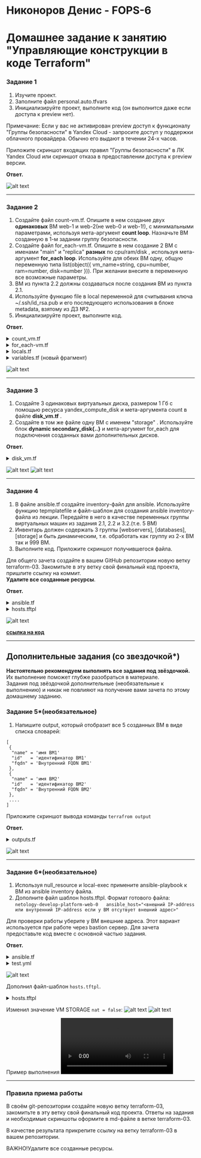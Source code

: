 # Никоноров Денис - FOPS-6
# Домашнее задание к занятию "Управляющие конструкции в коде Terraform"


### Задание 1

1. Изучите проект.
2. Заполните файл personal.auto.tfvars
3. Инициализируйте проект, выполните код (он выполнится даже если доступа к preview нет).

Примечание: Если у вас не активирован preview доступ к функционалу "Группы безопасности" в Yandex Cloud - запросите доступ у поддержки облачного провайдера. Обычно его выдают в течении 24-х часов.

Приложите скриншот входящих правил "Группы безопасности" в ЛК Yandex Cloud  или скриншот отказа в предоставлении доступа к preview версии.

**Ответ.**

![alt text](img/1.png)

---

### Задание 2

1. Создайте файл count-vm.tf. Опишите в нем создание двух **одинаковых** ВМ  web-1 и web-2(не web-0 и web-1!), с минимальными параметрами, используя мета-аргумент **count loop**. Назначьте ВМ созданную в 1-м задании группу безопасности.
2. Создайте файл for_each-vm.tf. Опишите в нем создание 2 ВМ с именами "main" и "replica" **разных** по cpu/ram/disk , используя мета-аргумент **for_each loop**. Используйте для обеих ВМ одну, общую переменную типа list(object({ vm_name=string, cpu=number, ram=number, disk=number  })). При желании внесите в переменную все возможные параметры.
3. ВМ из пункта 2.2 должны создаваться после создания ВМ из пункта 2.1.
4. Используйте функцию file в local переменной для считывания ключа ~/.ssh/id_rsa.pub и его последующего использования в блоке metadata, взятому из ДЗ №2.
5. Инициализируйте проект, выполните код.

**Ответ.**

<details><summary>count_vm.tf</summary>

```tf
resource "yandex_compute_instance" "vm_web" {
  count                     = 2
  name                      = format("web-%01d", count.index + 1)
  hostname                  = format("web-%01d", count.index + 1)
  description               = format("web-%01d", count.index + 1)
  zone                      = var.default_zone
  folder_id                 = var.folder_id

  platform_id = var.web_platform_id
  allow_stopping_for_update = true
  
  resources {
    cores         = var.vms_resources["vm_web_resources"]["cores"]
    memory        = var.vms_resources["vm_web_resources"]["memory"]
    core_fraction = var.vms_resources["vm_web_resources"]["core_fraction"]
  }

  boot_disk {
    initialize_params {
      image_id = data.yandex_compute_image.debian_11.id
      type     = "network-ssd"
      size     = "15"
    }
  }

  network_interface {
    subnet_id  = yandex_vpc_subnet.develop.id
    nat        = true
    security_group_ids = [ yandex_vpc_security_group.example.id ]
  }

  metadata = {
    ssh-keys = "debian:${local.ssh_file}"
  }

  scheduling_policy {
    preemptible = true
  }
}
```

</details>

<details><summary>for_each-vm.tf</summary>

```tf
resource "yandex_compute_instance" "vm_web_2" {
  depends_on = [ yandex_compute_instance.vm_web ]
  for_each = { for vm in var.vms_list : vm.vm_name => vm }
  name                      = each.value.vm_name
  hostname                  = each.value.vm_hostname
  description               = each.value.vm_discription
  zone                      = var.default_zone
  folder_id                 = var.folder_id

  platform_id = var.web_platform_id
  allow_stopping_for_update = true
  
  resources {
    cores         = each.value.cpu
    memory        = each.value.ram
    core_fraction = each.value.core_fraction
  }

  boot_disk {
    initialize_params {
      image_id = data.yandex_compute_image.debian_11.id
      type     = each.value.disk_type
      size     = each.value.disk
    }
  }

  network_interface {
    subnet_id  = yandex_vpc_subnet.develop.id
    nat        = true
    security_group_ids = [ yandex_vpc_security_group.example.id ]
  }

  metadata = {
    ssh-keys = "${each.value.ssh_user}:${local.ssh_file}"
  }

  scheduling_policy {
    preemptible = true
  }
}
```

</details>

<details><summary>locals.tf</summary>

```tf
locals {
  ssh_file = file("~/.ssh/id_rsa.pub")
}
```

</details>

<details><summary>variables.tf (новый фрагмент)</summary>

```tf
variable "web_platform_id" {
  type        = string
  default     = "standard-v1"
  description = "VM platform"
}

variable "vms_resources" {
  description = "common configs to VMs"
  type = map(object({
    cores         = number
    memory        = number
    core_fraction = number
  }))
  default = {
    vm_web_resources = {
      cores         = 2
      memory        = 1
      core_fraction = 5
    }
  }
}

variable "vms_list" {
  description = "common configs to VMs"
  type = list(object({
    vm_name        = string
    vm_hostname    = string
    vm_discription = string
    cpu            = number
    ram            = number
    disk           = number
    disk_type      = string
    core_fraction  = number
    ssh_user       = string
    })
  )
  default = [
    {
      vm_name        = "main"
      vm_hostname    = "main"
      vm_discription = "main"
      cpu            = 2
      ram            = 1
      disk           = 10
      disk_type      = "network-ssd"
      core_fraction  = 5
      ssh_user       = "debian"
    },
    {
      vm_name        = "replica"
      vm_hostname    = "replica"
      vm_discription = "replica"
      cpu            = 4
      ram            = 2
      disk           = 11
      disk_type      = "network-hdd"
      core_fraction  = 5
      ssh_user       = "debian"
    }
  ]
}
```

</details>

![alt text](img/2_1.png)

---

### Задание 3

1. Создайте 3 одинаковых виртуальных диска, размером 1 Гб с помощью ресурса yandex_compute_disk и мета-аргумента count в файле **disk_vm.tf** .
2. Создайте в том же файле одну ВМ c именем "storage" . Используйте блок **dynamic secondary_disk{..}** и мета-аргумент for_each для подключения созданных вами дополнительных дисков.

**Ответ.**

<details><summary>disk_vm.tf</summary>

```tf
resource "yandex_compute_disk" "disks" {
  count = 3
  name  = format("disk-%01d", count.index + 1)
  type  = "network-ssd"
  size  = 1
  zone  = var.default_zone

  labels = {
    environment = "netology"
  }
}

resource "yandex_compute_instance" "vm_storage" {
  count       = 1
  name        = "storage"
  hostname    = "storage"
  description = "storage"
  zone        = var.default_zone
  folder_id   = var.folder_id

  platform_id               = var.web_platform_id
  allow_stopping_for_update = true

  resources {
    cores         = 2
    memory        = 1
    core_fraction = 5
  }

  boot_disk {
    initialize_params {
      image_id = data.yandex_compute_image.debian_11.id
      type     = "network-ssd"
      size     = "15"
    }
  }

  dynamic "secondary_disk" {
    for_each = yandex_compute_disk.disks.*.id
    content {
      disk_id = secondary_disk.value
    }
  }

  network_interface {
    subnet_id          = yandex_vpc_subnet.develop.id
    nat                = true
    security_group_ids = [yandex_vpc_security_group.example.id]
  }

  metadata = {
    ssh-keys = "debian:${local.ssh_file}"
  }

  scheduling_policy {
    preemptible = true
  }
}

```

</details>

![alt text](img/3_1.png)
![alt text](img/3_2.png)

---

### Задание 4

1. В файле ansible.tf создайте inventory-файл для ansible.
Используйте функцию tepmplatefile и файл-шаблон для создания ansible inventory-файла из лекции.
Передайте в него в качестве переменных группы виртуальных машин из задания 2.1, 2.2 и 3.2.(т.е. 5 ВМ)
2. Инвентарь должен содержать 3 группы [webservers], [databases], [storage] и быть динамическим, т.е. обработать как группу из 2-х ВМ так и 999 ВМ.
4. Выполните код. Приложите скриншот получившегося файла. 

Для общего зачета создайте в вашем GitHub репозитории новую ветку terraform-03. Закомитьте в эту ветку свой финальный код проекта, пришлите ссылку на коммит.   
**Удалите все созданные ресурсы**.

**Ответ.**

<details><summary>ansible.tf</summary>

```tf
resource "local_file" "hosts_cfg" {
  content = templatefile("${path.module}/hosts.tftpl",

    {
      webservers = yandex_compute_instance.vm_web,
      databases  = yandex_compute_instance.vm_web_2,
      storage    = yandex_compute_instance.vm_storage,
    }
  )
  filename = "${abspath(path.module)}/hosts.cfg"
}
```

</details>

<details><summary>hosts.tftpl</summary>

```c
[webservers]
%{~ for i in webservers ~}

${i["name"]}   ansible_host=${i["network_interface"][0]["nat_ip_address"]} 
%{~ endfor ~}


[databases]
%{~ for i in databases ~}

${i["name"]}   ansible_host=${i["network_interface"][0]["nat_ip_address"]} 
%{~ endfor ~}


[storage]
%{~ for i in storage ~}

${i["name"]}   ansible_host=${i["network_interface"][0]["nat_ip_address"]} 
%{~ endfor ~}
```

</details>

![alt text](img/4_1.png)

**[ссылка на код](https://gitlab.infernofeniks.ru/feniks/gitlab-hw-16-1/-/tree/terraform-03/03/src)**

---

## Дополнительные задания (со звездочкой*)

**Настоятельно рекомендуем выполнять все задания под звёздочкой.**   Их выполнение поможет глубже разобраться в материале.   
Задания под звёздочкой дополнительные (необязательные к выполнению) и никак не повлияют на получение вами зачета по этому домашнему заданию. 

### Задание 5*(необязательное)
1. Напишите output, который отобразит все 5 созданных ВМ в виде списка словарей:
``` 
[
 {
  "name" = 'имя ВМ1'
  "id"   = 'идентификатор ВМ1'
  "fqdn" = 'Внутренний FQDN ВМ1'
 },
 {
  "name" = 'имя ВМ2'
  "id"   = 'идентификатор ВМ2'
  "fqdn" = 'Внутренний FQDN ВМ2'
 },
 ....
]
```
Приложите скриншот вывода команды ```terrafrom output```

**Ответ.**

<details><summary>outputs.tf</summary>

```tf
output "virtual_machines_info" {
  value = [
    for instance in concat(tolist(yandex_compute_instance.vm_storage), tolist(yandex_compute_instance.vm_web), tolist(values(yandex_compute_instance.vm_web_2))) : {
      name = instance.name
      id   = instance.id
      fqdn = instance.fqdn
    }
  ]
}
```

</details>

![alt text](img/5_1.png)

---

### Задание 6*(необязательное)

1. Используя null_resource и local-exec примените ansible-playbook к ВМ из ansible inventory файла.
2. Дополните файл шаблон hosts.tftpl. 
Формат готового файла:
```netology-develop-platform-web-0   ansible_host="<внешний IP-address или внутренний IP-address если у ВМ отсутвует внешний адрес>"```

Для проверки работы уберите у ВМ внешние адреса. Этот вариант используется при работе через bastion сервер.
Для зачета предоставьте код вместе с основной частью задания.

**Ответ.**

<details><summary>ansible.tf</summary>

```tf
resource "local_file" "hosts_cfg" {
  content = templatefile("${path.module}/hosts.tftpl",

    {
      webservers = yandex_compute_instance.vm_web,
      databases  = yandex_compute_instance.vm_web_2,
      storage    = yandex_compute_instance.vm_storage,
    }
  )
  filename = "${abspath(path.module)}/hosts.cfg"
}

resource "null_resource" "web_hosts_provision" {

depends_on = [ yandex_compute_instance.vm_web_2, yandex_compute_instance.vm_storage ]

  provisioner "local-exec" {                  
    command  = "export ANSIBLE_HOST_KEY_CHECKING=False; ansible-playbook -i ${abspath(path.module)}/hosts.cfg ${abspath(path.module)}/test.yml"
    on_failure = continue
    environment = { ANSIBLE_HOST_KEY_CHECKING = "False" }
  }
    triggers = {  
      always_run         = "${timestamp()}" #всегда т.к. дата и время постоянно изменяются
      playbook_src_hash  = file("${abspath(path.module)}/test.yml") # при изменении содержимого playbook файла
      ssh_public_key     = local.ssh_file # при изменении переменной
    }
}
```

</details>

<details><summary>test.yml</summary>

```yml
---

- name: test
  gather_facts: false
  hosts: all
  vars:
    ansible_user: debian
  become: yes
  tasks:
  
  - name: Wait for SSH port to become available
    wait_for:
      host: "{{ ansible_host }}"
      port: 22
      delay: 10
      timeout: 300

  - name: Install Nginx Web Server on Debian Family
    apt:
      name: nginx
      state: latest   
      update_cache: yes 
    
```

</details>

![alt text](img/6_1.png)



Дополнил файл-шаблон `hosts.tftpl`.

<details><summary>hosts.tftpl</summary>

```c
[webservers]
%{~ for i in webservers ~}

netology-develop-platform-${i["name"]}   ansible_host=${(length(i["network_interface"][0]["nat_ip_address"]) > 0 ? i["network_interface"][0]["nat_ip_address"] : i["network_interface"][0]["ip_address"])} 
%{~ endfor ~}

[databases]
%{~ for i in databases ~}

netology-develop-platform-${i["name"]}   ansible_host=${(length(i["network_interface"][0]["nat_ip_address"]) > 0 ? i["network_interface"][0]["nat_ip_address"] : i["network_interface"][0]["ip_address"])} 
%{~ endfor ~}


[storage]
%{~ for i in storage ~}

netology-develop-platform-${i["name"]}   ansible_host=${(length(i["network_interface"][0]["nat_ip_address"]) > 0 ? i["network_interface"][0]["nat_ip_address"] : i["network_interface"][0]["ip_address"])} 
%{~ endfor ~}
```
</details>

Изменил значение VM STORAGE `nat = false`:
![alt text](img/6_2.png)
![alt text](img/6_3.png)

Пример выполнения
<video src='https://disk.yandex.ru/i/SIEq5Lkz7qxa7Q'>

---

### Правила приема работы

В своём git-репозитории создайте новую ветку terraform-03, закомитьте в эту ветку свой финальный код проекта. Ответы на задания и необходимые скриншоты оформите в md-файле в ветке terraform-03.

В качестве результата прикрепите ссылку на ветку terraform-03 в вашем репозитории.

ВАЖНО!Удалите все созданные ресурсы.